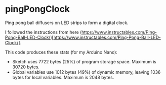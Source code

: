 # pingPongClock
Ping pong ball diffusers on LED strips to form a digital clock.

I followed the instructions from here (https://www.instructables.com/Ping-Pong-Ball-LED-Clock/)[https://www.instructables.com/Ping-Pong-Ball-LED-Clock/].

This code produces these stats (for my Arduino Nano):
- Sketch uses 7722 bytes (25%) of program storage space. Maximum is 30720 bytes.
- Global variables use 1012 bytes (49%) of dynamic memory, leaving 1036 bytes for local variables. Maximum is 2048 bytes.